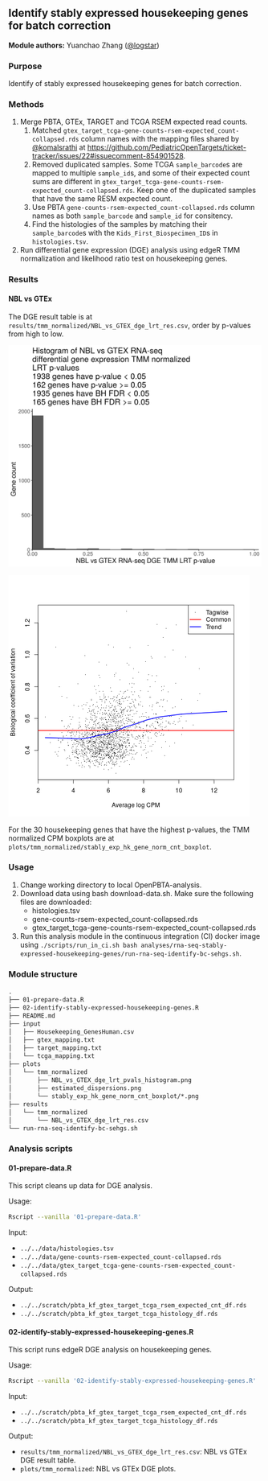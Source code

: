 ## Identify stably expressed housekeeping genes for batch correction

**Module authors:** Yuanchao Zhang ([@logstar](https://github.com/logstar))

### Purpose

Identify of stably expressed housekeeping genes for batch correction.

### Methods

1. Merge PBTA, GTEx, TARGET and TCGA RSEM expected read counts.
   1. Matched `gtex_target_tcga-gene-counts-rsem-expected_count-collapsed.rds` column names with the mapping files shared by [@komalsrathi](https://github.com/komalsrathi) at <https://github.com/PediatricOpenTargets/ticket-tracker/issues/22#issuecomment-854901528>.
   2. Removed duplicated samples. Some TCGA `sample_barcode`s are mapped to multiple `sample_id`s, and some of their expected count sums are different in `gtex_target_tcga-gene-counts-rsem-expected_count-collapsed.rds`. Keep one of the duplicated samples that have the same RESM expected count.
   3. Use PBTA `gene-counts-rsem-expected_count-collapsed.rds` column names as both `sample_barcode` and `sample_id` for consitency.
   4. Find the histologies of the samples by matching their `sample_barcode`s with the `Kids_First_Biospecimen_ID`s in `histologies.tsv`.
2. Run differential gene expression (DGE) analysis using edgeR TMM normalization and likelihood ratio test on housekeeping genes.

### Results

#### NBL vs GTEx

The DGE result table is at `results/tmm_normalized/NBL_vs_GTEX_dge_lrt_res.csv`, order by p-values from high to low.

![nbl_vs_gtex_pval_hist](plots/tmm_normalized/NBL_vs_GTEX_dge_lrt_pvals_histogram.png)

![nbl_vs_gtex_bcv](plots/tmm_normalized/estimated_dispersions.png)

For the 30 housekeeping genes that have the highest p-values, the TMM normalized CPM boxplots are at `plots/tmm_normalized/stably_exp_hk_gene_norm_cnt_boxplot`.

### Usage

1. Change working directory to local OpenPBTA-analysis.
2. Download data using bash download-data.sh. Make sure the following files are downloaded:
   - histologies.tsv
   - gene-counts-rsem-expected_count-collapsed.rds
   - gtex_target_tcga-gene-counts-rsem-expected_count-collapsed.rds
3. Run this analysis module in the continuous integration (CI) docker image using `./scripts/run_in_ci.sh bash analyses/rna-seq-stably-expressed-housekeeping-genes/run-rna-seq-identify-bc-sehgs.sh`.

### Module structure

```text
.
├── 01-prepare-data.R
├── 02-identify-stably-expressed-housekeeping-genes.R
├── README.md
├── input
│   ├── Housekeeping_GenesHuman.csv
│   ├── gtex_mapping.txt
│   ├── target_mapping.txt
│   └── tcga_mapping.txt
├── plots
│   └── tmm_normalized
│       ├── NBL_vs_GTEX_dge_lrt_pvals_histogram.png
│       ├── estimated_dispersions.png
│       └── stably_exp_hk_gene_norm_cnt_boxplot/*.png
├── results
│   └── tmm_normalized
│       └── NBL_vs_GTEX_dge_lrt_res.csv
└── run-rna-seq-identify-bc-sehgs.sh
```

### Analysis scripts

#### 01-prepare-data.R

This script cleans up data for DGE analysis.

Usage:

```bash
Rscript --vanilla '01-prepare-data.R'
```

Input:

- `../../data/histologies.tsv`
- `../../data/gene-counts-rsem-expected_count-collapsed.rds`
- `../../data/gtex_target_tcga-gene-counts-rsem-expected_count-collapsed.rds`

Output:

- `../../scratch/pbta_kf_gtex_target_tcga_rsem_expected_cnt_df.rds`
- `../../scratch/pbta_kf_gtex_target_tcga_histology_df.rds`

#### 02-identify-stably-expressed-housekeeping-genes.R

This script runs edgeR DGE analysis on housekeeping genes.

Usage:

```bash
Rscript --vanilla '02-identify-stably-expressed-housekeeping-genes.R'
```

Input:

- `../../scratch/pbta_kf_gtex_target_tcga_rsem_expected_cnt_df.rds`
- `../../scratch/pbta_kf_gtex_target_tcga_histology_df.rds`

Output:

- `results/tmm_normalized/NBL_vs_GTEX_dge_lrt_res.csv`: NBL vs GTEx DGE result table.
- `plots/tmm_normalized`: NBL vs GTEx DGE plots.
